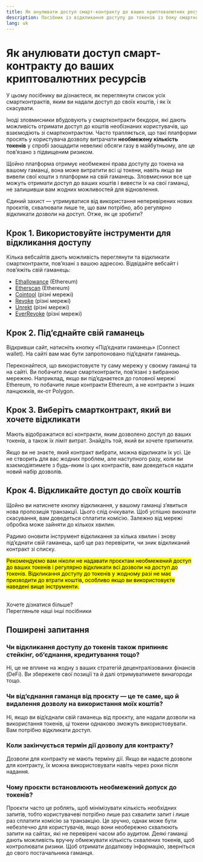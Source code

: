 ```yaml
---
title: Як анулювати доступ смарт-контракту до ваших криптовалютних ресурсів
description: Посібник із відкликання доступу до токенів із боку смартконтрактів, що використовують їх у своїх цілях
lang: uk
---
```


# Як анулювати доступ смарт-контракту до ваших криптовалютних ресурсів

У цьому посібнику ви дізнаєтеся, як переглянути список усіх смартконтрактів, яким ви надали доступ до своїх коштів, і як їх скасувати.

Іноді зловмисники вбудовують у смартконтракти бекдори, які дають можливість отримати доступ до коштів необізнаних користувачів, що взаємодіють зі смартконтрактом. Часто трапляється, що такі платформи просять у користувача дозволу витрачати **необмежену кількість токенів** у спробі заощадити невеликі обсяги газу в майбутньому, але це пов’язано з підвищеним ризиком.

Щойно платформа отримує необмежені права доступу до токена на вашому гаманці, вона може витратити всі ці токени, навіть якщо ви вивели свої кошти з платформи на свій гаманець. Зловмисники все ще можуть отримати доступ до ваших коштів і вивести їх на свої гаманці, не залишивши вам жодних можливостей для відновлення.

Єдиний захист — утримуватися від використання неперевірених нових проєктів, схвалювати лише те, що вам потрібно, або регулярно відкликати дозволи на доступ. Отже, як це зробити?

## Крок 1. Використовуйте інструменти для відкликання доступу

Кілька вебсайтів дають можливість переглянути та відкликати смартконтракти, пов’язані з вашою адресою. Відвідайте вебсайт і пов’яжіть свій гаманець:

- [Ethallowance](https://ethallowance.com/) (Ethereum)
- [Etherscan](https://etherscan.io/tokenapprovalchecker) (Ethereum)
- [Cointool](https://cointool.app/approve/eth) (різні мережі)
- [Revoke](https://revoke.cash/) (різні мережі)
- [Unrekt](https://app.unrekt.net/) (різні мережі)
- [EverRevoke](https://everrise.com/everrevoke/) (різні мережі)

## Крок 2. Під’єднайте свій гаманець

Відкривши сайт, натисніть кнопку «Під’єднати гаманець» (Connect wallet). На сайті вам має бути запропоновано під’єднати гаманець.

Переконайтеся, що використовуєте ту саму мережу у своєму гаманці та на сайті. Ви побачите лише смартконтракти, пов’язані з вибраною мережею. Наприклад, якщо ви під’єднаєтеся до головної мережі Ethereum, то побачите лише контракти Ethereum, а не контракти з інших ланцюжків, як-от Polygon.

## Крок 3. Виберіть смартконтракт, який ви хочете відкликати

Мають відображатися всі контракти, яким дозволено доступ до ваших токенів, а також їх ліміт витрат. Знайдіть той, який ви хочете припинити.

Якщо ви не знаєте, який контракт вибрати, можна відкликати їх усі. Це не створить для вас жодних проблем, але наступного разу, коли ви взаємодіятимете з будь-яким із цих контрактів, вам доведеться надати новий набір дозволів.

## Крок 4. Відкликайте доступ до своїх коштів

Щойно ви натиснете кнопку відкликання, у вашому гаманці з’явиться нова пропозиція транзакції. Цього слід очікувати. Щоб успішно виконати скасування, вам доведеться сплатити комісію. Залежно від мережі обробка може зайняти до кількох хвилин.

Радимо оновити інструмент відкликання за кілька хвилин і знову під’єднати свій гаманець, щоб ще раз перевірити, чи зник відкликаний контракт зі списку.

<mark>Рекомендуємо вам ніколи не надавати проєктам необмежений доступ до ваших токенів і регулярно відкликати всі дозволи на доступ до токенів. Відкликання доступу до токенів у жодному разі не має призводити до втрати коштів, особливо якщо ви використовуєте наведені вище інструменти.</mark>

 <br />

<Alert variant="update">
<Emoji text=":eyes:" className="text-4xl"/>
<AlertContent className="justify-between flex-row items-center">
  <div>Хочете дізнатися більше?</div>
  <ButtonLink href="/guides/">
    Перегляньте наші інші посібники
  </ButtonLink>
</AlertContent>
</Alert>

## Поширені запитання

### Чи відкликання доступу до токенів також припиняє стейкінг, об’єднання, кредитування тощо?

Ні, це не вплине на жодну з ваших стратегій децентралізованих фінансів (DeFi). Ви збережете свої позиції та й далі отримуватимете винагороди тощо.

### Чи від’єднання гаманця від проєкту — це те саме, що й видалення дозволу на використання моїх коштів?

Ні, якщо ви від’єднали свій гаманець від проєкту, але надали дозволи на використання токенів, ці токени однаково зможуть використовувати. Вам потрібно відкликати доступ.

### Коли закінчується термін дії дозволу для контракту?

Дозволи для контракту не мають терміну дії. Якщо ви надасте дозволи для контракту, їх можна використовувати навіть через роки після надання.

### Чому проєкти встановлюють необмежений допуск до токенів?

Проєкти часто це роблять, щоб мінімізувати кількість необхідних запитів, тобто користувачеві потрібно лише раз схвалити запит і лише раз сплатити комісію за транзакцію. Це зручно, однак може бути небезпечно для користувачів, якщо вони необережно схвалюють запити на сайтах, які не перевірені часом або аудитом. Деякі гаманці дають можливість вручну обмежувати кількість схвалених токенів, щоб контролювати ризики. Щоб отримати додаткову інформацію, зверніться до свого постачальника гаманця.
